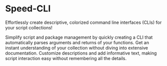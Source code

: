 # Speed-CLI
Effortlessly create descriptive, colorized command line interfaces (CLIs) for your script collections!

Simplify script and package management by quickly creating a CLI that automatically parses arguments and returns of your functions. Get an instant understanding of your collection without diving into extensive documentation. Customize descriptions and add informative text, making script interaction easy without remembering all the details.
